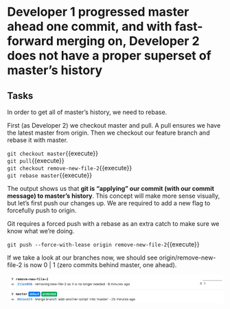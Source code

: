 # Developer 1 progressed master ahead one commit, and with fast-forward merging on, Developer 2 does not have a proper superset of master’s history

## Tasks

In order to get all of master’s history, we need to rebase.  

First (as Developer 2) we checkout master and pull. A pull ensures we have the latest master from origin. Then we checkout our feature branch and rebase it with master.

`git checkout master`{{execute}}  
`git pull`{{execute}}  
`git checkout remove-new-file-2`{{execute}}  
`git rebase master`{{execute}}  

 The output shows us that **git is “applying” our commit (with our commit message) to master’s history**. This concept will make more sense visually, but let’s first push our changes up. We are required to add a new flag to forcefully push to origin.  

Git requires a forced push with a rebase as an extra catch to make sure we know what we’re doing.

`git push --force-with-lease origin remove-new-file-2`{{execute}}  
 
If we take a look at our branches now, we should see origin/remove-new-file-2 is now 0 | 1 (zero commits behind master, one ahead).  

![Chose branch](./assets/mergerequest_7.png)  
